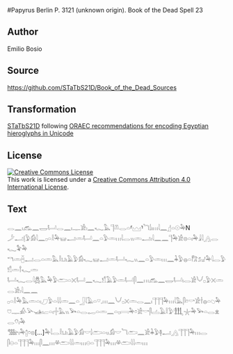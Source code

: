#Papyrus Berlin P. 3121 (unknown origin). Book of the Dead Spell 23

## Author 

Emilio Bosio

## Source 

https://github.com/STaTbS21D/Book_of_the_Dead_Sources

## Transformation 

[STaTbS21D](https://statbs21d.github.io/) following [ORAEC recommendations for encoding Egyptian hieroglyphs in Unicode](https://github.com/oraec/recommendations-encoding-hieroglyphs)

## License 

<a rel="license" href="http://creativecommons.org/licenses/by/4.0/"><img alt="Creative Commons License" style="border-width:0" src="https://i.creativecommons.org/l/by/4.0/88x31.png" /></a><br />This work is licensed under a <a rel="license" href="http://creativecommons.org/licenses/by/4.0/">Creative Commons Attribution 4.0 International License</a>.

## Text 

<hiero><rubrum>𓂋𓈖𓏤𓃹𓈖𓉿𓂡𓂋𓈖𓏤𓊃𓀀𓏤𓈖𓆑𓅓𓊹𓌨𓂋𓏏⸢𓈉⸣𓆓𓌃𓏤𓏥𓇋𓈖</rubrum>𓊨𓏏𓇳𓅆N<br>
𓌳𓂝𓊤𓅱𓀁𓇋𓈖𓊪𓏏𓎛𓅆𓊠𓂝𓏛𓂡𓈖𓏏𓅱𓏛𓏥𓇋𓂋𓏭𓏛𓂝𓏤𓇋𓈖𓈖𓊹𓅆𓀀𓊖𓏏𓏤𓅆𓇍𓇋𓂻𓂋𓆑𓅝𓅆<br>
𓎔𓏛𓐢𓂝𓂋𓏏𓏛𓅓𓎛𓂓𓏤𓄿𓅱𓀁𓆑𓊠𓂝𓏛𓂡𓆑𓏭𓈖𓏏𓅱𓏛𓏥𓈖𓇓𓅱𓐍𓏏𓀗𓃫𓅆𓇋𓂋𓅱𓀸𓏛𓍙𓆑𓏛<br>
𓂡𓆑𓂋𓇋𓆣𓅓𓅆𓅱𓂧𓏏𓏴𓂡𓈖𓆑𓀸𓄿𓅱𓏛𓂡𓋴𓈖𓏥𓃹𓈖𓉿𓂡𓏤𓂋𓀀𓄋𓊪𓅱𓏴𓏛𓂋𓀀𓏤𓇋𓈖𓈖<br>
𓊪𓏏𓎛𓅆𓅓𓏛𓏏𓏤𓈔𓅱𓏏𓇋𓇋𓏛𓈖𓏏𓃀𓇋𓄿𓏏𓎺𓈒𓏥𓈖𓄋𓊪𓏴𓏛𓂋𓈖𓏤𓊹𓊹𓊹𓅆𓏥𓇋𓅓𓋴𓏌𓎡𓀀𓌂𓐍𓏏𓆇𓅆<br>
𓈞𓊃𓀉𓅪𓊛𓏤𓐞𓏏𓏤𓏶𓅓𓏭𓅨𓏏𓂋𓉻𓏏𓏛𓈖𓏏𓊪𓇯𓅆𓏌𓀀𓎡𓋴𓐟𓄿𓎛𓅱𓃃𓇼𓅆𓅨𓏏𓂋𓁷𓂋𓄣𓏤𓅆<br>
𓅢𓏤𓅆𓉺𓏌𓊖[...]𓅆𓇋𓂋𓎛𓂓𓏤𓄿𓅱𓀁𓎟𓌃𓂧𓏏𓏭𓀁𓎟𓆓𓂧𓈖𓀀𓇓𓅱𓊢𓂝𓂻𓊹𓊹𓊹𓅆𓏥𓂋<br>
𓋴𓇷𓏏𓊹𓊹𓊹𓅆𓏥𓋴𓈖𓏥𓋬𓂧𓇋𓇋𓏛𓏥𓇷𓏏𓊹𓊹𓊹𓅆𓏥𓋬𓂧𓇋𓇋𓏛𓏥<br></hiero>